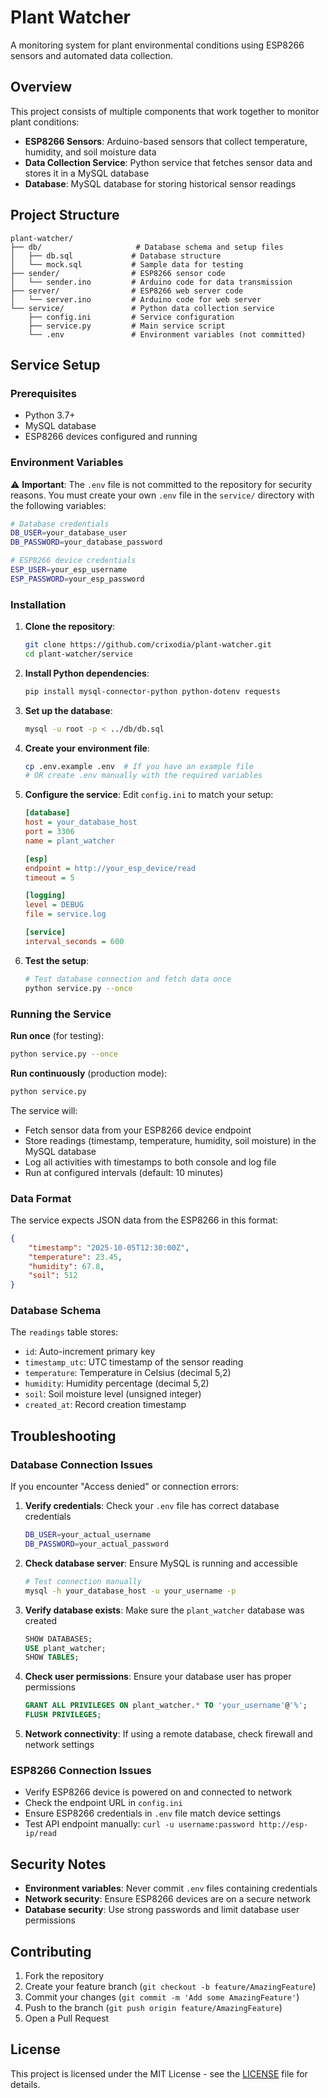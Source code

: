 # Plant Watcher

A monitoring system for plant environmental conditions using ESP8266 sensors and automated data collection.

## Overview

This project consists of multiple components that work together to monitor plant conditions:

- **ESP8266 Sensors**: Arduino-based sensors that collect temperature, humidity, and soil moisture data
- **Data Collection Service**: Python service that fetches sensor data and stores it in a MySQL database
- **Database**: MySQL database for storing historical sensor readings

## Project Structure

```
plant-watcher/
├── db/                     # Database schema and setup files
│   ├── db.sql             # Database structure
│   └── mock.sql           # Sample data for testing
├── sender/                # ESP8266 sensor code
│   └── sender.ino         # Arduino code for data transmission
├── server/                # ESP8266 web server code
│   └── server.ino         # Arduino code for web server
└── service/               # Python data collection service
    ├── config.ini         # Service configuration
    ├── service.py         # Main service script
    └── .env               # Environment variables (not committed)
```

## Service Setup

### Prerequisites

- Python 3.7+
- MySQL database
- ESP8266 devices configured and running

### Environment Variables

⚠️ **Important**: The `.env` file is not committed to the repository for security reasons. You must create your own `.env` file in the `service/` directory with the following variables:

```bash
# Database credentials
DB_USER=your_database_user
DB_PASSWORD=your_database_password

# ESP8266 device credentials
ESP_USER=your_esp_username
ESP_PASSWORD=your_esp_password
```

### Installation

1. **Clone the repository**:
   ```bash
   git clone https://github.com/crixodia/plant-watcher.git
   cd plant-watcher/service
   ```

2. **Install Python dependencies**:
   ```bash
   pip install mysql-connector-python python-dotenv requests
   ```

3. **Set up the database**:
   ```bash
   mysql -u root -p < ../db/db.sql
   ```

4. **Create your environment file**:
   ```bash
   cp .env.example .env  # If you have an example file
   # OR create .env manually with the required variables
   ```

5. **Configure the service**:
   Edit `config.ini` to match your setup:
   ```ini
   [database]
   host = your_database_host
   port = 3306
   name = plant_watcher

   [esp]
   endpoint = http://your_esp_device/read
   timeout = 5

   [logging]
   level = DEBUG
   file = service.log

   [service]
   interval_seconds = 600
   ```

6. **Test the setup**:
   ```bash
   # Test database connection and fetch data once
   python service.py --once
   ```

### Running the Service

**Run once** (for testing):
```bash
python service.py --once
```

**Run continuously** (production mode):
```bash
python service.py
```

The service will:
- Fetch sensor data from your ESP8266 device endpoint
- Store readings (timestamp, temperature, humidity, soil moisture) in the MySQL database
- Log all activities with timestamps to both console and log file
- Run at configured intervals (default: 10 minutes)

### Data Format

The service expects JSON data from the ESP8266 in this format:
```json
{
    "timestamp": "2025-10-05T12:30:00Z",
    "temperature": 23.45,
    "humidity": 67.8,
    "soil": 512
}
```

### Database Schema

The `readings` table stores:
- `id`: Auto-increment primary key
- `timestamp_utc`: UTC timestamp of the sensor reading
- `temperature`: Temperature in Celsius (decimal 5,2)
- `humidity`: Humidity percentage (decimal 5,2)  
- `soil`: Soil moisture level (unsigned integer)
- `created_at`: Record creation timestamp

## Troubleshooting

### Database Connection Issues

If you encounter "Access denied" or connection errors:

1. **Verify credentials**: Check your `.env` file has correct database credentials
   ```bash
   DB_USER=your_actual_username
   DB_PASSWORD=your_actual_password
   ```

2. **Check database server**: Ensure MySQL is running and accessible
   ```bash
   # Test connection manually
   mysql -h your_database_host -u your_username -p
   ```

3. **Verify database exists**: Make sure the `plant_watcher` database was created
   ```sql
   SHOW DATABASES;
   USE plant_watcher;
   SHOW TABLES;
   ```

4. **Check user permissions**: Ensure your database user has proper permissions
   ```sql
   GRANT ALL PRIVILEGES ON plant_watcher.* TO 'your_username'@'%';
   FLUSH PRIVILEGES;
   ```

5. **Network connectivity**: If using a remote database, check firewall and network settings

### ESP8266 Connection Issues

- Verify ESP8266 device is powered on and connected to network
- Check the endpoint URL in `config.ini`
- Ensure ESP8266 credentials in `.env` file match device settings
- Test API endpoint manually: `curl -u username:password http://esp-ip/read`

## Security Notes

- **Environment variables**: Never commit `.env` files containing credentials
- **Network security**: Ensure ESP8266 devices are on a secure network
- **Database security**: Use strong passwords and limit database user permissions

## Contributing

1. Fork the repository
2. Create your feature branch (`git checkout -b feature/AmazingFeature`)
3. Commit your changes (`git commit -m 'Add some AmazingFeature'`)
4. Push to the branch (`git push origin feature/AmazingFeature`)
5. Open a Pull Request

## License

This project is licensed under the MIT License - see the [LICENSE](LICENSE) file for details.